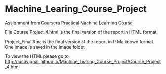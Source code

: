 # Machine_Learing_Course_Project
Assignment from Coursera Practical Machine Learning Course

File Course Project_4.html is the final version of the report in HTML format.

Project_Final.Rmd is the final version of the report in R Markdown format. 
One image is saved in the image folder. 

To view the HTML please go to http://lucavignali.github.io/Machine_Learing_Course_Project/Course_Project_4.html
